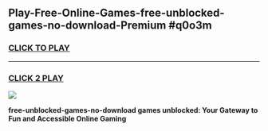 
## Play-Free-Online-Games-free-unblocked-games-no-download-Premium #q0o3m
<h3>
<a href="https://premium.freeplayer.one?title=free-unblocked-games-no-download&ref=8M">CLICK TO PLAY</a></h3>
<hr>

<h3>
<a href="https://premium.freeplayer.one?title=free-unblocked-games-no-download&ref=8M">CLICK 2 PLAY</a>
  
</h3>

<a href="https://premium.freeplayer.one?title=free-unblocked-games-no-download&ref=8M"><img src="https://clearcache.store/games.png"></a>


**free-unblocked-games-no-download games unblocked: Your Gateway to Fun and Accessible Online Gaming**
